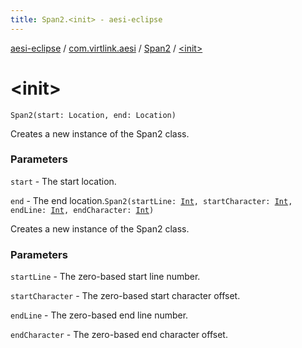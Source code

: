 ```yaml
---
title: Span2.<init> - aesi-eclipse
---
```


[aesi-eclipse](../../index.html) / [com.virtlink.aesi](../index.html) / [Span2](index.html) / [&lt;init&gt;](.)

# &lt;init&gt;

`Span2(start: Location, end: Location)`

Creates a new instance of the Span2 class.

### Parameters

`start` - The start location.

`end` - The end location.`Span2(startLine: `[`Int`](https://kotlinlang.org/api/latest/jvm/stdlib/kotlin/-int/index.html)`, startCharacter: `[`Int`](https://kotlinlang.org/api/latest/jvm/stdlib/kotlin/-int/index.html)`, endLine: `[`Int`](https://kotlinlang.org/api/latest/jvm/stdlib/kotlin/-int/index.html)`, endCharacter: `[`Int`](https://kotlinlang.org/api/latest/jvm/stdlib/kotlin/-int/index.html)`)`

Creates a new instance of the Span2 class.

### Parameters

`startLine` - The zero-based start line number.

`startCharacter` - The zero-based start character offset.

`endLine` - The zero-based end line number.

`endCharacter` - The zero-based end character offset.